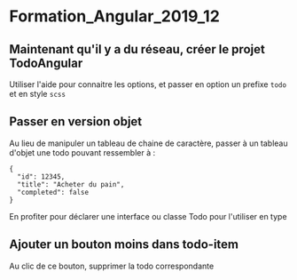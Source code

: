 # Formation_Angular_2019_12

## Maintenant qu'il y a du réseau, créer le projet TodoAngular

Utiliser l'aide pour connaitre les options, et passer en option un prefixe `todo` et en style `scss`

## Passer en version objet

Au lieu de manipuler un tableau de chaine de caractère, passer à un tableau d'objet une todo pouvant ressembler à :

```
{
  "id": 12345,
  "title": "Acheter du pain",
  "completed": false
}
```

En profiter pour déclarer une interface ou classe Todo pour l'utiliser en type

## Ajouter un bouton moins dans todo-item

Au clic de ce bouton, supprimer la todo correspondante

